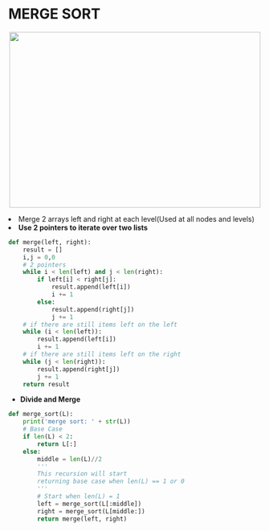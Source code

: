 # MERGE SORT

<p align="center">
  <img width="500" height="350" src="https://dobicode.files.wordpress.com/2018/09/merge-sort.png">
</p

* Merge 2 arrays left and right at each level(Used at all nodes and levels)
* **Use 2 pointers to iterate over two lists**
```python 
def merge(left, right):
    result = []
    i,j = 0,0
    # 2 pointers
    while i < len(left) and j < len(right):
        if left[i] < right[j]:
            result.append(left[i])
            i += 1
        else:
            result.append(right[j])
            j += 1
    # if there are still items left on the left
    while (i < len(left)):
        result.append(left[i])
        i += 1
    # if there are still items left on the right
    while (j < len(right)):
        result.append(right[j])
        j += 1
    return result
```
* **Divide and Merge**
```python 
def merge_sort(L):
    print('merge sort: ' + str(L))
    # Base Case
    if len(L) < 2:
        return L[:]
    else:
        middle = len(L)//2
        '''
        This recursion will start
        returning base case when len(L) == 1 or 0
        '''
        # Start when len(L) = 1
        left = merge_sort(L[:middle])
        right = merge_sort(L[middle:])
        return merge(left, right)
```
